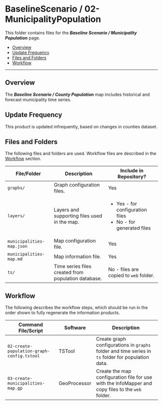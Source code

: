 # BaselineScenario / 02-MunicipalityPopulation #

This folder contains files for the ***Baseline Scenario / Municipality Population*** page.

* [Overview](#overview)
* [Update Frequency](#update-frequency)
* [Files and Folders](#files-and-folders)
* [Workflow](#workflow)

-----------------------------

## Overview ##

The ***Baseline Scenario / County Population*** map includes historical and forecast municipality time series.

## Update Frequency ##

This product is updated infrequently, based on changes in counties dataset.

## Files and Folders ##

The following files and folders are used.  Workflow files are described in the [Workflow](#workflow) section.

| **File/Folder** | **Description** | **Include in Repository?** |
| -- | -- | -- |
| `graphs/` | Graph configuration files. | Yes |
| `layers/` | Layers and supporting files used in the map. | <ul><li>Yes - for configuration files</li><li>No - for generated files</li></ul> |
| `municipalities-map.json` | Map configuration file. | Yes |
| `municipalities-map.md` | Map information file. | Yes |
| `ts/` | Time series files created from population database. | No - files are copied to `web` folder. |

## Workflow ##

The following describes the workflow steps, which should be run in the order shown to fully regenerate the information products.

| **Command File/Script** | **Software** | **Description** |
| -- | -- | -- |
| `02-create-population-graph-config.tstool` | TSTool | Create graph configurations in `graphs` folder and time series in `ts` folder for population data. |
| `03-create-municipalities-map.gp` | GeoProcessor | Create the map configuration file for use with the InfoMapper and copy files to the `web` folder. |
